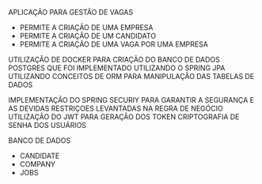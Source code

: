 APLICAÇÃO PARA GESTÃO DE VAGAS
* PERMITE A CRIAÇÃO DE UMA EMPRESA
* PERMITE A CRIAÇÃO DE UM CANDIDATO
* PERMITE A CRIAÇÃO DE UMA VAGA POR UMA EMPRESA

UTILIZAÇÃO DE DOCKER PARA CRIAÇÃO DO BANCO DE DADOS POSTGRES QUE FOI IMPLEMENTADO UTILIZANDO O SPRING JPA
  UTILIZANDO CONCEITOS DE ORM PARA MANIPULAÇÃO DAS TABELAS DE DADOS
  
IMPLEMENTAÇÃO DO SPRING SECURIY PARA GARANTIR A SEGURANÇA E AS DEVIDAS RESTRIÇOES LEVANTADAS NA REGRA DE NEGÓCIO
  UTILIZAÇÃO DO JWT PARA GERAÇÃO DOS TOKEN
  CRIPTOGRAFIA DE SENHA DOS USUÁRIOS

  BANCO DE DADOS
  * CANDIDATE
  * COMPANY
  * JOBS
